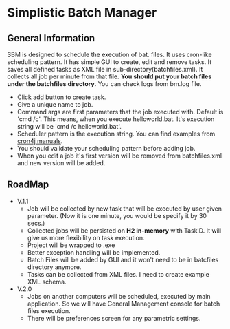 Simplistic Batch Manager
==============

General Information
------------------
SBM is designed to schedule the execution of bat. files. It uses cron-like scheduling pattern. It has simple GUI to create, edit and remove tasks. It saves all defined tasks as XML file in sub-directory(batchfiles.xml). It collects all job per minute from that file. **You should put your batch files under the batchfiles directory.** You can check logs from bm.log file.



- Click add button to create task.
- Give a unique name to job.
- Command args are first parameters that the job executed with. Default is 'cmd /c'. This means, when you execute helloworld.bat. It's execution string will be 'cmd /c helloworld.bat'.
- Scheduler pattern is the execution string. You can find examples from [cron4j manuals](http://www.sauronsoftware.it/projects/cron4j/manual.php#p02).
- You should validate your scheduling pattern before adding job.
- When you edit a job it's first version will be removed from batchfiles.xml and new version will be added.


RoadMap
-------------------
- V.1.1
	- Job will be collected by new task that will be executed by user given parameter. (Now it is one minute, you would be specify it by 30 secs.)
	- Collected jobs will be persisted on **H2 in-memory** with TaskID. It will give us more flexibility on task execution.
	- Project will be wrapped to .exe
	- Better exception handling will be implemented.
	- Batch Files will be added by GUI and it won't need to be in batcfiles directory anymore.
	- Tasks can be collected from XML files. I need to create example XML schema.
- V.2.0
	- Jobs on another computers will be scheduled, executed by main application. So we will have General Management console for batch files execution.
	- There will be preferences screen for any parametric settings.

